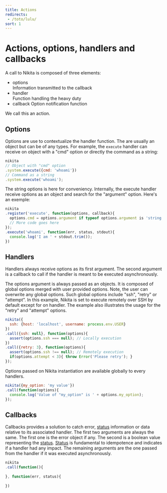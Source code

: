 ```yaml
---
title: Actions
redirects:
 - /toto/lulu/
sort: 1
---
```


# Actions, options, handlers and callbacks

A call to Nikita is composed of three elements:

* options   
  Information transmitted to the callback
* handler   
  Function handling the heavy duty
* callback
  Option notification function

We call this an action.

## Options

Options are use to contextualize the handler function. The are usually an object but can be of any types. For example, the `execute` handler can receive on object with a "cmd" option or directly the command as a string:

```js
nikita
// Object with "cmd" option
.system.execute({cmd: 'whoami'})
// Command as a string
.system.execute('whoami');
```

The string options is here for conveniency. Internally, the execute handler receive options as an object and search for the "argument" option. Here's an exemple:

```js
nikita
.register('execute', function(options, callback){
  options.cmd = options.argument if typeof options.argument is 'string'
  // More code goes here
});
.execute('whoami', function(err, status, stdout){
  console.log('I am ' + stdout.trim());
})
```

## Handlers

Handlers always receive options as its first argument. The second argument is a callback to call if the handler is meant to be executed asynchronously.

The options argument is always passed as an objects. It is composed of global options merged with user provided options. Note, the user can overwrite any global options. Such global options include "ssh", "retry" or "attempt". In this example, Nikita is set to execute remotely over SSH by default except for on handler. The example also illustrates the usage for the "retry" and "attempt" options.

```js
nikita({
  ssh: {host: 'localhost', username: process.env.USER}
})
.call({ssh: null}, function(options){
  assert(options.ssh === null); // Locally execution
})
.call({retry: 3}, function(options){
  assert(options.ssh !== null); // Remotely execution
  if(options.attempt < 3){ throw Error('Please retry'); }
});
```

Options passed on Nikita instantiation are available globally to every handlers.

```js
nikita({my_option: 'my value'})
.call(function(options){
  console.log('Value of "my_option" is ' + options.my_option);
});
```

## Callbacks

Callbacks provides a solution to catch error, [status] information or data relative to its associated handler. The first two arguments are always the same. The first one is the error object if any. The second is a boolean value representing the [status]. [Status] is fundamental to idempotence and indicates if a handler had any impact. The remaining arguments are the one passed from the handler if it was executed asynchronously.

```js
nikita
.call(function(){
  
}, function(err, status){
  
})
```

[status]: ../status
